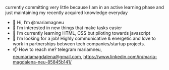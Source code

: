 currently committing very little because I am in an active learning phase and just maintaining my recently acquired knowledge everyday

- 👋 Hi, I’m @mariamagneu
- 👀 I’m interested in new things that make tasks easier
- 🌱 I’m currently learning HTML, CSS but piloting towards javascript
- 💞️ I’m looking for a job! Highly communicative & energetic and love to work in partnerships between tech companies/startup projects.
- 📫 How to reach me? telegram mariamneu, neumariamagdalena@gmail.com, https://www.linkedin.com/in/maria-magdalena-neu-85845b141/ 
